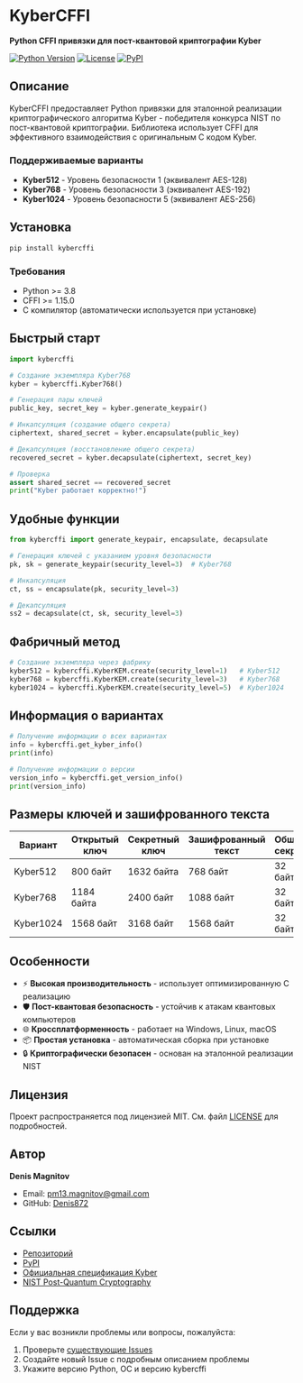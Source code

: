 # KyberCFFI

**Python CFFI привязки для пост-квантовой криптографии Kyber**

[![Python Version](https://img.shields.io/badge/python-3.8%2B-blue.svg)](https://www.python.org/downloads/)
[![License](https://img.shields.io/badge/license-MIT-green.svg)](LICENSE)
[![PyPI](https://img.shields.io/pypi/v/kybercffi.svg)](https://pypi.org/project/kybercffi/)

## Описание

KyberCFFI предоставляет Python привязки для эталонной реализации криптографического алгоритма Kyber - победителя конкурса NIST по пост-квантовой криптографии. Библиотека использует CFFI для эффективного взаимодействия с оригинальным C кодом Kyber.

### Поддерживаемые варианты

- **Kyber512** - Уровень безопасности 1 (эквивалент AES-128)
- **Kyber768** - Уровень безопасности 3 (эквивалент AES-192)  
- **Kyber1024** - Уровень безопасности 5 (эквивалент AES-256)

## Установка

```bash
pip install kybercffi
```

### Требования

- Python >= 3.8
- CFFI >= 1.15.0
- C компилятор (автоматически используется при установке)

## Быстрый старт

```python
import kybercffi

# Создание экземпляра Kyber768
kyber = kybercffi.Kyber768()

# Генерация пары ключей
public_key, secret_key = kyber.generate_keypair()

# Инкапсуляция (создание общего секрета)
ciphertext, shared_secret = kyber.encapsulate(public_key)

# Декапсуляция (восстановление общего секрета)
recovered_secret = kyber.decapsulate(ciphertext, secret_key)

# Проверка
assert shared_secret == recovered_secret
print("Kyber работает корректно!")
```

## Удобные функции

```python
from kybercffi import generate_keypair, encapsulate, decapsulate

# Генерация ключей с указанием уровня безопасности
pk, sk = generate_keypair(security_level=3)  # Kyber768

# Инкапсуляция
ct, ss = encapsulate(pk, security_level=3)

# Декапсуляция
ss2 = decapsulate(ct, sk, security_level=3)
```

## Фабричный метод

```python
# Создание экземпляра через фабрику
kyber512 = kybercffi.KyberKEM.create(security_level=1)   # Kyber512
kyber768 = kybercffi.KyberKEM.create(security_level=3)   # Kyber768
kyber1024 = kybercffi.KyberKEM.create(security_level=5)  # Kyber1024
```

## Информация о вариантах

```python
# Получение информации о всех вариантах
info = kybercffi.get_kyber_info()
print(info)

# Получение информации о версии
version_info = kybercffi.get_version_info()
print(version_info)
```

## Размеры ключей и зашифрованного текста

| Вариант   | Открытый ключ | Секретный ключ | Зашифрованный текст | Общий секрет |
|-----------|---------------|----------------|---------------------|--------------|
| Kyber512  | 800 байт      | 1632 байта     | 768 байт            | 32 байта     |
| Kyber768  | 1184 байта    | 2400 байт      | 1088 байт           | 32 байта     |
| Kyber1024 | 1568 байт     | 3168 байт      | 1568 байт           | 32 байта     |

## Особенности

- ⚡ **Высокая производительность** - использует оптимизированную C реализацию
- 🛡️ **Пост-квантовая безопасность** - устойчив к атакам квантовых компьютеров
- 🌐 **Кроссплатформенность** - работает на Windows, Linux, macOS
- 📦 **Простая установка** - автоматическая сборка при установке
- 🔒 **Криптографически безопасен** - основан на эталонной реализации NIST

## Лицензия

Проект распространяется под лицензией MIT. См. файл [LICENSE](LICENSE) для подробностей.

## Автор

**Denis Magnitov**
- Email: pm13.magnitov@gmail.com
- GitHub: [Denis872](https://github.com/Denis872)

## Ссылки

- [Репозиторий](https://github.com/Denis872/KyberCFFI)
- [PyPI](https://pypi.org/project/kybercffi/)
- [Официальная спецификация Kyber](https://pq-crystals.org/kyber/)
- [NIST Post-Quantum Cryptography](https://csrc.nist.gov/projects/post-quantum-cryptography)

## Поддержка

Если у вас возникли проблемы или вопросы, пожалуйста:
1. Проверьте [существующие Issues](https://github.com/Denis872/KyberCFFI/issues)
2. Создайте новый Issue с подробным описанием проблемы
3. Укажите версию Python, ОС и версию kybercffi 
